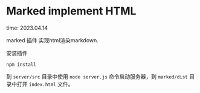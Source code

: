 # Marked implement HTML

time: 2023.04.14

marked 插件 实现html渲染markdown.



安装插件

```
npm install
```

到 `server/src` 目录中使用 `node server.js` 命令启动服务器，到 `marked/dist` 目录中打开 `index.html` 文件。
